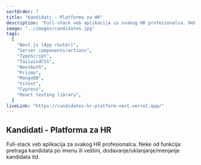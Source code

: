 ```yaml
---
sortOrder: 7
title: "Kandidati - Platforma za HR"
description: "Full-stack veb aplikacija za svakog HR profesionalca. Neke od funkcionalnosti uključuju mogućnost pretrage kandidata po imenu ili veštini, dodavanje novih kandidata, izmenu ili brisanje postojećih, kao i označavanje kandidata kao omiljenih."
image: "../images/candidates.jpg"
tags:
  [
    "Next.js (App router)",
    "Server components/actions",
    "TypeScript",
    "TailwindCSS",
    "NextAuth",
    "Prisma",
    "MongoDB",
    "Vitest",
    "Cypress",
    "React testing library",
  ]
liveLink: "https://candidates-hr-platform-next.vercel.app/"
---
```


## Kandidati - Platforma za HR

Full-stack veb aplikacija za svakog HR profesionalca. Neke od funkcija: pretraga kandidata po imenu ili veštini, dodavanje/uklanjanje/menjanje kandidata itd.
